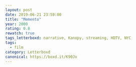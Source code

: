 ```yaml
---
layout: post 
date: 2019-06-21 23:59:00
title: "Memento"
year: 2000
rating: 0.8
rewatch: true
tags_letterboxd: narrative, Kanopy, streaming, HDTV, NYC
tags:
  - film
category: Letterboxd
canonical: https://boxd.it/K90Jx
---
```

